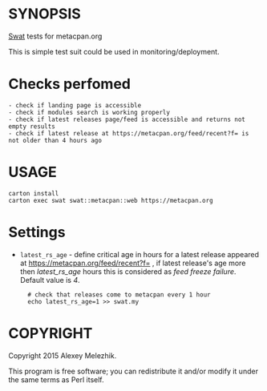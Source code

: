 # SYNOPSIS

[Swat](https://github.com/melezhik/swat) tests for metacpan.org

This is simple test suit could be used in monitoring/deployment.

# Checks perfomed

    - check if landing page is accessible
    - check if modules search is working properly
    - check if latest releases page/feed is accessible and returns not empty results 
    - check if latest release at https://metacpan.org/feed/recent?f= is not older than 4 hours ago

# USAGE

    carton install
    carton exec swat swat::metacpan::web https://metacpan.org 

# Settings

- `latest_rs_age` - define critical age in hours for a latest release appeared at https://metacpan.org/feed/recent?f= , if latest release's age more then
_latest\_rs\_age_ hours this is considered as _feed freeze failure_. Default value is _4_.

        # check that releases come to metacpan every 1 hour
        echo latest_rs_age=1 >> swat.my

# COPYRIGHT

Copyright 2015 Alexey Melezhik.

This program is free software; you can redistribute it and/or modify it under the same terms as Perl itself.
